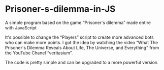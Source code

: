 # Prisoner-s-dilemma-in-JS
A simple program based on the game “Prisoner's dilemma” made entire with JavaScript

It's possible to change the “Players” script to create more advanced bots who can make more points.
I got the idea by watching the video “What The Prisoner's Dilemma Reveals About Life, The Universe, and Everything” from the YouTube Chanel “veritasium”.

The code is pretty simple and can be upgraded to a more powerful version.
